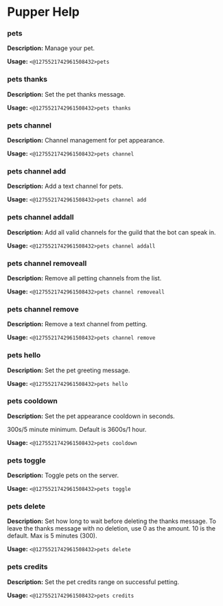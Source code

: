 # Pupper Help

### pets

**Description:** Manage your pet.

**Usage:** `<@1275521742961508432>pets`

### pets thanks

**Description:** Set the pet thanks message.

**Usage:** `<@1275521742961508432>pets thanks`

### pets channel

**Description:** Channel management for pet appearance.

**Usage:** `<@1275521742961508432>pets channel`

### pets channel add

**Description:** Add a text channel for pets.

**Usage:** `<@1275521742961508432>pets channel add`

### pets channel addall

**Description:** Add all valid channels for the guild that the bot can speak in.

**Usage:** `<@1275521742961508432>pets channel addall`

### pets channel removeall

**Description:** Remove all petting channels from the list.

**Usage:** `<@1275521742961508432>pets channel removeall`

### pets channel remove

**Description:** Remove a text channel from petting.

**Usage:** `<@1275521742961508432>pets channel remove`

### pets hello

**Description:** Set the pet greeting message.

**Usage:** `<@1275521742961508432>pets hello`

### pets cooldown

**Description:** Set the pet appearance cooldown in seconds.

300s/5 minute minimum. Default is 3600s/1 hour.

**Usage:** `<@1275521742961508432>pets cooldown`

### pets toggle

**Description:** Toggle pets on the server.

**Usage:** `<@1275521742961508432>pets toggle`

### pets delete

**Description:** Set how long to wait before deleting the thanks message.
To leave the thanks message with no deletion, use 0 as the amount.
10 is the default.
Max is 5 minutes (300).

**Usage:** `<@1275521742961508432>pets delete`

### pets credits

**Description:** Set the pet credits range on successful petting.

**Usage:** `<@1275521742961508432>pets credits`

